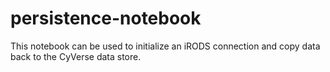 # persistence-notebook

This notebook can be used to initialize an iRODS connection and copy data back to the CyVerse data store.
